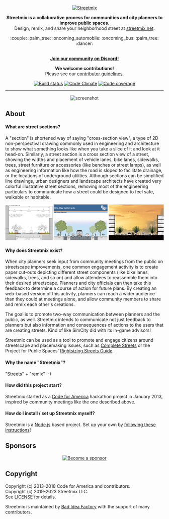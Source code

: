 <p align="center">
  <a href="http://streetmix.net/">
    <img width="450" alt="Streetmix" src="https://user-images.githubusercontent.com/2553268/62242301-dc18c800-b3a8-11e9-9960-6f6cbac50234.png">
  </a>
</p>

<p align="center">
  <b>Streetmix is a collaborative process for communities and city planners to improve public spaces.</b> 
  <br>Design, remix, and share your neighborhood street at <a href="https://streetmix.net/">streetmix.net</a>.
</p>

<p align="center">
  :couple: :palm_tree: :oncoming_automobile: :oncoming_bus: :palm_tree: :dancer:
</p>

<p align="center">
  <br><b><a href="https://strt.mx/discord">Join our community on Discord!</a></b>
</p>

<p align="center">
  <b>We welcome contributions!</b>
  <br>Please see our <a href="https://docs.streetmix.net/contributing/intro">contributor guidelines</a>.
</p>

<p align="center">
  <a href="https://github.com/streetmix/streetmix/actions/workflows/ci.yml"><img alt="Build status" src="https://img.shields.io/github/workflow/status/streetmix/streetmix/Continuous%20integration%20(CI)%20testing/main?style=for-the-badge"></a>
  <a href="https://codeclimate.com/github/streetmix/streetmix"><img alt="Code Climate" src="https://img.shields.io/codeclimate/tech-debt/streetmix/streetmix.svg?style=for-the-badge"></a>
  <a href="https://codecov.io/gh/streetmix/streetmix"><img alt="Code coverage" src="https://img.shields.io/codecov/c/gh/streetmix/streetmix.svg?label=test%20coverage&style=for-the-badge"></a>
</p>

<hr>

<p align="center">
  <img src="https://github.com/streetmix/streetmix/raw/main/docs/static/screenshot.png" alt="screenshot">
</p>

## About

#### What are street sections?

A "section" is shortened way of saying "cross-section view", a type of 2D non-perspectival drawing commonly used in engineering and architecture to show what something looks like when you take a slice of it and look at it head-on. Similarly, a street section is a cross section view of a street, showing the widths and placement of vehicle lanes, bike lanes, sidewalks, trees, street furniture or accessories (like benches or street lamps), as well as engineering information like how the road is sloped to facilitate drainage, or the locations of underground utilities. Although sections can be simplified line drawings, urban designers and landscape architects have created very colorful illustrative street sections, removing most of the engineering particulars to communicate how a street could be designed to feel safe, walkable or habitable.

![example-sections](docs/static/thumb_sections.png "Left to Right: (1) Existing conditions section of Market Street, from the Better Market Street Plan, San Francisco (2) Proposed one-way cycletrack design of Second Street, from the Great Second Street Plan, San Francisco (3)Example of an illustrative section, courtesy of Lou Huang")

#### Why does Streetmix exist?

When city planners seek input from community meetings from the public on streetscape improvements, one common engagement activity is to create paper cut-outs depicting different street components (like bike lanes, sidewalks, trees, and so on) and allow attendees to reassemble them into their desired streetscape. Planners and city officials can then take this feedback to determine a course of action for future plans. By creating an web-based version of this activity, planners can reach a wider audience than they could at meetings alone, and allow community members to share and remix each other's creations.

The goal is to promote two-way communication between planners and the public, as well. Streetmix intends to communicate not just feedback to planners but also information and consequences of actions to the users that are creating streets. Kind of like SimCity did with its in-game advisors!

Streetmix can be used as a tool to promote and engage citizens around streetscape and placemaking issues, such as [Complete Streets][completestreets] or the Project for Public Spaces' [Rightsizing Streets Guide][rightsizing].

[completestreets]: https://smartgrowthamerica.org/program/national-complete-streets-coalition/
[rightsizing]: http://www.pps.org/reference/rightsizing/

#### Why the name "Streetmix"?

"Streets" + "remix" :-)

#### How did this project start?

Streetmix started as a [Code for America][cfa] hackathon project in January 2013, inspired by community meetings like the one described above.

[cfa]: https://codeforamerica.org/

#### How do I install / set up Streetmix myself?

Streetmix is a [Node.js](https://nodejs.org/) based project. Set up your own by [following these instructions](https://docs.streetmix.net/contributing/code/local-setup)!

## Sponsors

<p align="center">
  <a href="https://opencollective.com/streetmix"><img src="https://opencollective.com/streetmix/sponsors.svg" alt="Become a sponsor"></a>
</p>

## Copyright

Copyright (c) 2013-2018 Code for America and contributors.  
Copyright (c) 2019-2023 Streetmix LLC.  
See [LICENSE][] for details.

[license]: https://github.com/streetmix/streetmix/blob/main/LICENSE

Streetmix is maintained by [Bad Idea Factory](https://biffud.com/) with the support of many contributors.
